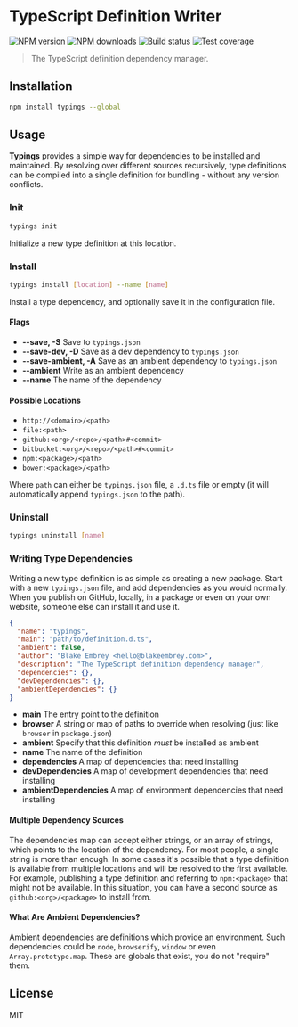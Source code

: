 # TypeScript Definition Writer

[![NPM version][npm-image]][npm-url]
[![NPM downloads][downloads-image]][downloads-url]
[![Build status][travis-image]][travis-url]
[![Test coverage][coveralls-image]][coveralls-url]

> The TypeScript definition dependency manager.

## Installation

```sh
npm install typings --global
```

## Usage

**Typings** provides a simple way for dependencies to be installed and maintained. By resolving over different sources recursively, type definitions can be compiled into a single definition for bundling - without any version conflicts.

### Init

```sh
typings init
```

Initialize a new type definition at this location.

### Install

```sh
typings install [location] --name [name]
```

Install a type dependency, and optionally save it in the configuration file.

#### Flags

* **--save, -S** Save to `typings.json`
* **--save-dev, -D** Save as a dev dependency to `typings.json`
* **--save-ambient, -A** Save as an ambient dependency to `typings.json`
* **--ambient** Write as an ambient dependency
* **--name** The name of the dependency

#### Possible Locations

* `http://<domain>/<path>`
* `file:<path>`
* `github:<org>/<repo>/<path>#<commit>`
* `bitbucket:<org>/<repo>/<path>#<commit>`
* `npm:<package>/<path>`
* `bower:<package>/<path>`

Where `path` can either be `typings.json` file, a `.d.ts` file or empty (it will automatically append `typings.json` to the path).

### Uninstall

```sh
typings uninstall [name]
```

### Writing Type Dependencies

Writing a new type definition is as simple as creating a new package. Start with a new `typings.json` file, and add dependencies as you would normally. When you publish on GitHub, locally, in a package or even on your own website, someone else can install it and use it.

```json
{
  "name": "typings",
  "main": "path/to/definition.d.ts",
  "ambient": false,
  "author": "Blake Embrey <hello@blakeembrey.com>",
  "description": "The TypeScript definition dependency manager",
  "dependencies": {},
  "devDependencies": {},
  "ambientDependencies": {}
}
```

* **main** The entry point to the definition
* **browser** A string or map of paths to override when resolving (just like `browser` in `package.json`)
* **ambient** Specify that this definition _must_ be installed as ambient
* **name** The name of the definition
* **dependencies** A map of dependencies that need installing
* **devDependencies** A map of development dependencies that need installing
* **ambientDependencies** A map of environment dependencies that need installing

#### Multiple Dependency Sources

The dependencies map can accept either strings, or an array of strings, which points to the location of the dependency. For most people, a single string is more than enough. In some cases it's possible that a type definition is available from multiple locations and will be resolved to the first available. For example, publishing a type definition and referring to `npm:<package>` that might not be available. In this situation, you can have a second source as `github:<org>/<package>` to install from.

#### What Are Ambient Dependencies?

Ambient dependencies are definitions which provide an environment. Such dependencies could be `node`, `browserify`, `window` or even `Array.prototype.map`. These are globals that exist, you do not "require" them.

## License

MIT

[npm-image]: https://img.shields.io/npm/v/typings.svg?style=flat
[npm-url]: https://npmjs.org/package/typings
[downloads-image]: https://img.shields.io/npm/dm/typings.svg?style=flat
[downloads-url]: https://npmjs.org/package/typings
[travis-image]: https://img.shields.io/travis/typings/cli.svg?style=flat
[travis-url]: https://travis-ci.org/typings/cli
[coveralls-image]: https://img.shields.io/coveralls/typings/cli.svg?style=flat
[coveralls-url]: https://coveralls.io/r/typings/cli?branch=master
